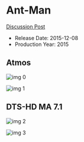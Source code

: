# Ant-Man

[Discussion Post](https://www.avsforum.com/threads/bass-eq-for-filtered-movies.2995212/post-56759266)

* Release Date: 2015-12-08
* Production Year: 2015

## Atmos

![img 0](https://i.imgur.com/ubnxegz.jpg)

![img 1](https://i.imgur.com/kJOycKB.png)

## DTS-HD MA 7.1

![img 2](https://i.imgur.com/ECCenQE.jpg)

![img 3](https://i.imgur.com/17Cl8lh.jpg)

